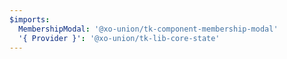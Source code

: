 ```yaml
---
$imports:
  MembershipModal: '@xo-union/tk-component-membership-modal'
  '{ Provider }': '@xo-union/tk-lib-core-state'
---
```


<Provider>
  <MembershipModal />
</Provider>
